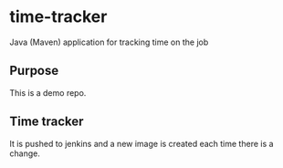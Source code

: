 # time-tracker
Java (Maven) application for tracking time on the job

## Purpose

This is a demo repo.

Time tracker
---------------------
It is pushed to jenkins and a new image is created each time there is a change.
